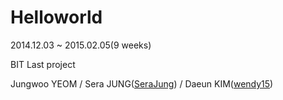 Helloworld
==========
2014.12.03 ~ 2015.02.05(9 weeks)

BIT Last project

Jungwoo YEOM / Sera JUNG([SeraJung](https://github.com/SeraJung)) / Daeun KIM([wendy15](https://github.com/wendy15))
